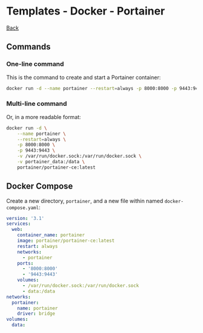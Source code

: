 # Templates - Docker - Portainer

[Back](../README.md)

## Commands

### One-line command

This is the command to create and start a Portainer container:

```bash
docker run -d --name portainer --restart=always -p 8000:8000 -p 9443:9443 -v /var/run/docker.sock:/var/run/docker.sock -v portainer_data:/data portainer/portainer-ce:latest
```

### Multi-line command

Or, in a more readable format:

```bash
docker run -d \
    --name portainer \
    --restart=always \
    -p 8000:8000 \
    -p 9443:9443 \
    -v /var/run/docker.sock:/var/run/docker.sock \
    -v portainer_data:/data \
    portainer/portainer-ce:latest
```

## Docker Compose

Create a new directory, `portainer`, and a new file within named `docker-compose.yaml`:

```yaml
version: '3.1'
services:
  web:
    container_name: portainer
    image: portainer/portainer-ce:latest
    restart: always
    networks:
      - portainer
    ports:
      - '8000:8000'
      - '9443:9443'
    volumes:
      - /var/run/docker.sock:/var/run/docker.sock
      - data:/data
networks:
  portainer:
    name: portainer
    driver: bridge
volumes:
  data:
```
